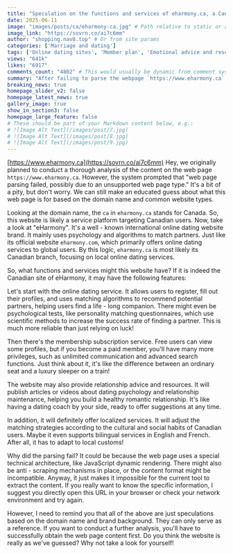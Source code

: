 ```yaml
---
title: "Speculation on the functions and services of eharmony.ca, a Canadian dating site"
date: 2025-06-11
image: "images/posts/ca/eharmony-ca.jpg" # Path relative to static or assets
image_link: "https://sovrn.co/ai7c6mm"
author: "shopping.nav8.top" # Or from site params
categories: ['Marriage and dating']
tags: ['Online dating sites', 'Member plan', 'Emotional advice and resource services', 'Localized services']
views: "641k"
likes: "6917"
comments_count: "4802" # This would usually be dynamic from comment system
summary: "After failing to parse the webpage `https://www.eharmony.ca`, it is speculated from the domain name and brand background that it might be the Canadian sub - station of the international dating and matchmaking brand eHarmony. It may offer services such as dating and matchmaking, membership subscriptions, and emotional advice, as well as localized services. The parsing failure could be due to technical issues, and a specific analysis requires obtaining the webpage content. "
breaking_news: true   
homepage_slider_v2: false  
homepage_latest_news: true  
gallery_image: true  
show_in_section3: false
homepage_large_feature: false
# These should be part of your Markdown content below, e.g.:
# ![Image Alt Text](/images/post/7.jpg)
# ![Image Alt Text](/images/post/8.jpg)
# ![Image Alt Text](/images/post/9.jpg)
---
```

[https://www.eharmony.ca](https://sovrn.co/ai7c6mm)
Hey, we originally planned to conduct a thorough analysis of the content on the web page `https://www.eharmony.ca`. However, the system prompted that "web page parsing failed, possibly due to an unsupported web page type." It's a bit of a pity, but don't worry. We can still make an educated guess about what this web page is for based on the domain name and common website types.

Looking at the domain name, the `ca` in `eharmony.ca` stands for Canada. So, this website is likely a service platform targeting Canadian users. Now, take a look at "eHarmony". It's a well - known international online dating website brand. It mainly uses psychology and algorithms to match partners. Just like its official website `eharmony.com`, which primarily offers online dating services to global users. By this logic, `eharmony.ca` is most likely its Canadian branch, focusing on local online dating services.

So, what functions and services might this website have? If it is indeed the Canadian site of eHarmony, it may have the following features:

Let's start with the online dating service. It allows users to register, fill out their profiles, and uses matching algorithms to recommend potential partners, helping users find a life - long companion. There might even be psychological tests, like personality matching questionnaires, which use scientific methods to increase the success rate of finding a partner. This is much more reliable than just relying on luck!

Then there's the membership subscription service. Free users can view some profiles, but if you become a paid member, you'll have many more privileges, such as unlimited communication and advanced search functions. Just think about it, it's like the difference between an ordinary seat and a luxury sleeper on a train!

The website may also provide relationship advice and resources. It will publish articles or videos about dating psychology and relationship maintenance, helping you build a healthy romantic relationship. It's like having a dating coach by your side, ready to offer suggestions at any time.

In addition, it will definitely offer localized services. It will adjust the matching strategies according to the cultural and social habits of Canadian users. Maybe it even supports bilingual services in English and French. After all, it has to adapt to local customs!

Why did the parsing fail? It could be because the web page uses a special technical architecture, like JavaScript dynamic rendering. There might also be anti - scraping mechanisms in place, or the content format might be incompatible. Anyway, it just makes it impossible for the current tool to extract the content. If you really want to know the specific information, I suggest you directly open this URL in your browser or check your network environment and try again.

However, I need to remind you that all of the above are just speculations based on the domain name and brand background. They can only serve as a reference. If you want to conduct a further analysis, you'll have to successfully obtain the web page content first. Do you think the website is really as we've guessed? Why not take a look for yourself! 
